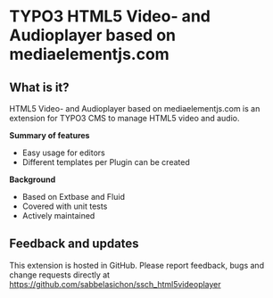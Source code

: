 TYPO3 HTML5 Video- and Audioplayer based on mediaelementjs.com
=================================

## What is it?

HTML5 Video- and Audioplayer based on mediaelementjs.com is an extension for TYPO3 CMS to manage HTML5 video and audio.

**Summary of features**
* Easy usage for editors
* Different templates per Plugin can be created

**Background**

* Based on Extbase and Fluid
* Covered with unit tests
* Actively maintained

## Feedback and updates

This extension is hosted in GitHub. Please report feedback, bugs and change requests directly at 
https://github.com/sabbelasichon/ssch_html5videoplayer
